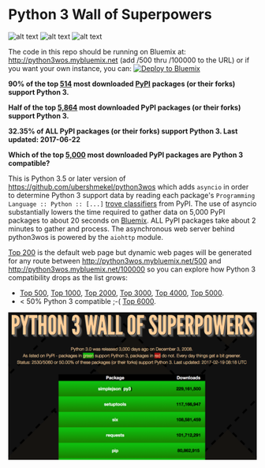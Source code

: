 # Python 3 Wall of Superpowers
![alt text](https://img.shields.io/badge/IBM_Bluemix-Ready-blue.svg "IBM Bluemix Ready")
![alt text](https://img.shields.io/badge/Python-3.5_or_later-green.svg "Python 3.5 or later")
![alt text](https://img.shields.io/travis/cclauss/python3wos_asyncio.svg "Travis build status")

The code in this repo should be running on Bluemix at: http://python3wos.mybluemix.net (add /500 thru /100000 to the URL) or if you want your own instance, you can:
[![Deploy to Bluemix](https://bluemix.net/deploy/button.png)](https://bluemix.net/deploy?repository=https://github.com/cclauss/python3wos_asyncio)


__90% of the top [514](https://python3wos.mybluemix.net/514) most downloaded [PyPI](http://pypi.python.org) packages (or their forks) support Python 3.__

__Half of the top [5,864](https://python3wos.mybluemix.net/5864) most downloaded PyPI packages (or their forks) support Python 3.__

__32.35% of ALL PyPI packages (or their forks) support Python 3. Last updated: 2017-06-22__

__Which of the top [5,000](http://python3wos.mybluemix.net/5000) most downloaded PyPI packages are Python 3 compatible?__

This is Python 3.5 or later version of https://github.com/ubershmekel/python3wos which adds `asyncio` in order to determine Python 3 support data by reading each package's `Programming Language :: Python :: [...]` [trove classifiers](https://pypi.python.org/pypi?%3Aaction=list_classifiers) from PyPI.  The use of asyncio substantially lowers the time required to gather data on 5,000 PyPI packages to about 20 seconds on [Bluemix](http://www.ibm.com/cloud-computing/bluemix/).  ALL PyPI packages take about 2 minutes to gather and process.  The asynchronous web server behind python3wos is powered by the `aiohttp` module.

[Top 200](http://python3wos.mybluemix.net/) is the default web page but dynamic web pages will be generated for any route between http://python3wos.mybluemix.net/500 and http://python3wos.mybluemix.net/100000 so you can explore how Python 3 compatibility drops as the list grows:
* [Top 500](http://python3wos.mybluemix.net/500), 
[Top 1000](http://python3wos.mybluemix.net/1000), 
[Top 2000](http://python3wos.mybluemix.net/2000), 
[Top 3000](http://python3wos.mybluemix.net/3000), 
[Top 4000](http://python3wos.mybluemix.net/4000), 
[Top 5000](http://python3wos.mybluemix.net/5000).
* < 50% Python 3 compatible ;-(  [Top 6000](http://python3wos.mybluemix.net/6000).

![](static_parent_dir/Python_3_is_3000_days_old.png)
